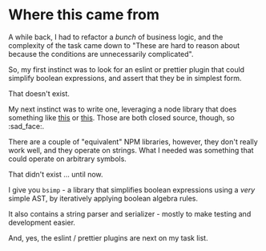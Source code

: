 # Where this came from

A while back, I had to refactor a _bunch_ of business logic, and the complexity of the task came down to "These are hard to reason about because the conditions are unnecessarily complicated".

So, my first instinct was to look for an eslint or prettier plugin that could simplify boolean expressions, and assert that they be in simplest form.

That doesn't exist.

My next instinct was to write one, leveraging a node library that does something like [this](https://www.boolean-algebra.com/) or [this](https://www.dcode.fr/boolean-expressions-calculator).  Those are both closed source, though, so :sad_face:.

There are a couple of "equivalent" NPM libraries, however, they don't really work well, and they operate on strings.  What I needed was something that could operate on arbitrary symbols.

That didn't exist ... until now.

I give you `bsimp` - a library that simplifies boolean expressions using a _very_ simple AST, by iteratively applying boolean algebra rules.

It also contains a string parser and serializer - mostly to make testing and development easier.

And, yes, the eslint / prettier plugins are next on my task list.